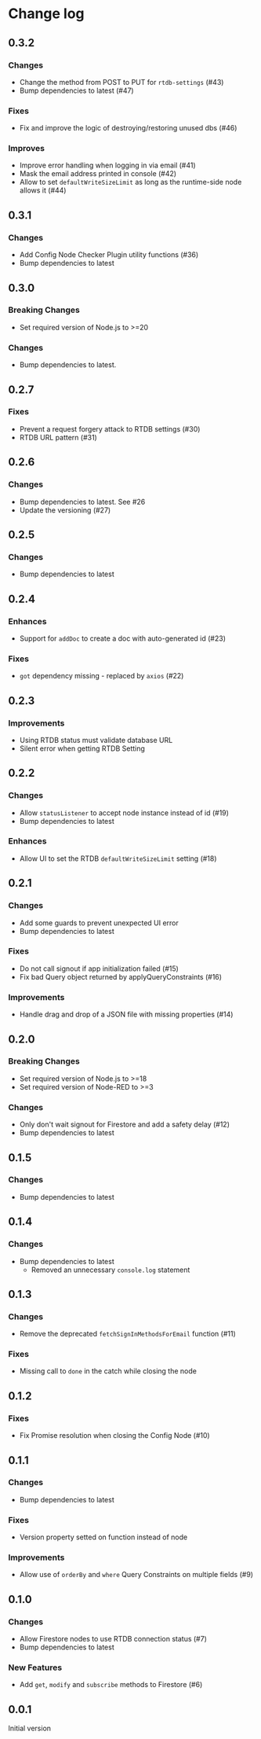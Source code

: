 # Change log

## 0.3.2

### Changes

- Change the method from POST to PUT for `rtdb-settings` (#43)
- Bump dependencies to latest (#47)

### Fixes

- Fix and improve the logic of destroying/restoring unused dbs (#46)

### Improves

- Improve error handling when logging in via email (#41)
- Mask the email address printed in console (#42)
- Allow to set `defaultWriteSizeLimit` as long as the runtime-side node allows it (#44)

## 0.3.1

### Changes

- Add Config Node Checker Plugin utility functions (#36)
- Bump dependencies to latest

## 0.3.0

### Breaking Changes

- Set required version of Node.js to >=20

### Changes

- Bump dependencies to latest.

## 0.2.7

### Fixes

- Prevent a request forgery attack to RTDB settings (#30)
- RTDB URL pattern (#31)

## 0.2.6

### Changes

- Bump dependencies to latest. See #26
- Update the versioning (#27)

## 0.2.5

### Changes

- Bump dependencies to latest

## 0.2.4

### Enhances

- Support for `addDoc` to create a doc with auto-generated id (#23)

### Fixes

- `got` dependency missing - replaced by `axios` (#22)

## 0.2.3

### Improvements

- Using RTDB status must validate database URL
- Silent error when getting RTDB Setting

## 0.2.2

### Changes

- Allow `statusListener` to accept node instance instead of id (#19)
- Bump dependencies to latest

### Enhances

- Allow UI to set the RTDB `defaultWriteSizeLimit` setting (#18)

## 0.2.1

### Changes

- Add some guards to prevent unexpected UI error
- Bump dependencies to latest

### Fixes

- Do not call signout if app initialization failed (#15)
- Fix bad Query object returned by applyQueryConstraints (#16)

### Improvements

- Handle drag and drop of a JSON file with missing properties (#14)

## 0.2.0

### Breaking Changes

- Set required version of Node.js to >=18
- Set required version of Node-RED to >=3

### Changes

- Only don't wait signout for Firestore and add a safety delay (#12)
- Bump dependencies to latest

## 0.1.5

### Changes

- Bump dependencies to latest

## 0.1.4

### Changes

- Bump dependencies to latest
  - Removed an unnecessary `console.log` statement

## 0.1.3

### Changes

- Remove the deprecated `fetchSignInMethodsForEmail` function (#11)

### Fixes

- Missing call to `done` in the catch while closing the node

## 0.1.2

### Fixes

- Fix Promise resolution when closing the Config Node (#10)

## 0.1.1

### Changes

- Bump dependencies to latest

### Fixes

- Version property setted on function instead of node

### Improvements

- Allow use of `orderBy` and `where` Query Constraints on multiple fields (#9)

## 0.1.0

### Changes

- Allow Firestore nodes to use RTDB connection status (#7)
- Bump dependencies to latest

### New Features

- Add `get`, `modify` and `subscribe` methods to Firestore (#6)

## 0.0.1

Initial version
